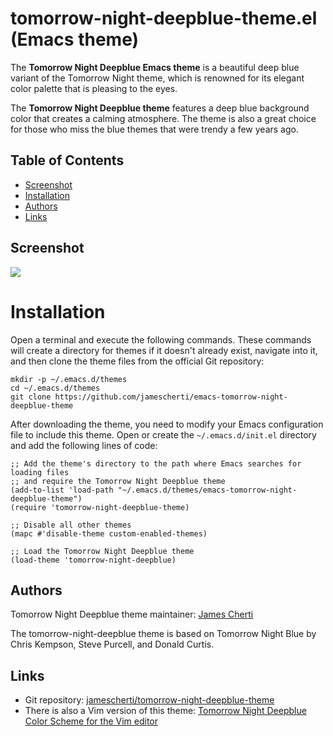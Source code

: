 # tomorrow-night-deepblue-theme.el (Emacs theme)

The **Tomorrow Night Deepblue Emacs theme** is a beautiful deep blue variant of the Tomorrow Night theme, which is renowned for its elegant color palette that is pleasing to the eyes.

The **Tomorrow Night Deepblue theme** features a deep blue background color that creates a calming atmosphere. The theme is also a great choice for those who miss the blue themes that were trendy a few years ago.

## Table of Contents

- [Screenshot](#screenshot)
- [Installation](#installation)
- [Authors](#authors)
- [Links](#links)

## Screenshot

![](https://raw.githubusercontent.com/jamescherti/emacs-tomorrow-night-deepblue-theme/master/.screenshot.png)

# Installation

Open a terminal and execute the following commands. These commands will create a directory for themes if it doesn't already exist, navigate into it, and then clone the theme files from the official Git repository:
```
mkdir -p ~/.emacs.d/themes
cd ~/.emacs.d/themes
git clone https://github.com/jamescherti/emacs-tomorrow-night-deepblue-theme
```

After downloading the theme, you need to modify your Emacs configuration file to include this theme. Open or create the `~/.emacs.d/init.el` directory and add the following lines of code:
```
;; Add the theme's directory to the path where Emacs searches for loading files
;; and require the Tomorrow Night Deepblue theme
(add-to-list 'load-path "~/.emacs.d/themes/emacs-tomorrow-night-deepblue-theme")
(require 'tomorrow-night-deepblue-theme)

;; Disable all other themes
(mapc #'disable-theme custom-enabled-themes)

;; Load the Tomorrow Night Deepblue theme
(load-theme 'tomorrow-night-deepblue)
```

## Authors

Tomorrow Night Deepblue theme maintainer: [James Cherti](https://www.jamescherti.com/)

The tomorrow-night-deepblue theme is based on Tomorrow Night Blue by Chris Kempson, Steve Purcell, and Donald Curtis.

## Links
- Git repository: [jamescherti/tomorrow-night-deepblue-theme](https://github.com/jamescherti/emacs-tomorrow-night-deepblue-theme)
- There is also a Vim version of this theme: [Tomorrow Night Deepblue Color Scheme for the Vim editor]( https://github.com/jamescherti/vim-tomorrow-night-deepblue)
